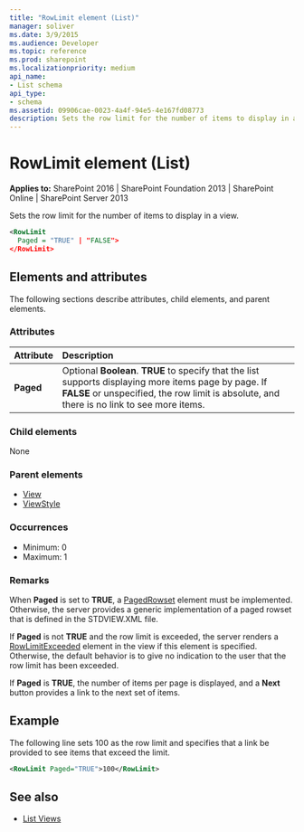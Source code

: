 ```yaml
---
title: "RowLimit element (List)"
manager: soliver
ms.date: 3/9/2015
ms.audience: Developer
ms.topic: reference
ms.prod: sharepoint
ms.localizationpriority: medium
api_name:
- List schema
api_type:
- schema
ms.assetid: 09906cae-0023-4a4f-94e5-4e167fd08773
description: Sets the row limit for the number of items to display in a view.
---
```


# RowLimit element (List)

**Applies to:** SharePoint 2016 | SharePoint Foundation 2013 | SharePoint Online | SharePoint Server 2013
  
Sets the row limit for the number of items to display in a view.
  
```XML
<RowLimit
  Paged = "TRUE" | "FALSE">
</RowLimit>
```

## Elements and attributes

The following sections describe attributes, child elements, and parent elements.

### Attributes

|**Attribute**|**Description**|
|:-----|:-----|
|**Paged** <br/> |Optional **Boolean**. **TRUE** to specify that the list supports displaying more items page by page. If **FALSE** or unspecified, the row limit is absolute, and there is no link to see more items.  <br/> |
   
### Child elements

None
   
### Parent elements

- [View](view-element-list.md)
- [ViewStyle](viewstyle-element-list.md)
   
### Occurrences

- Minimum: 0
- Maximum: 1 
   
### Remarks

When **Paged** is set to **TRUE**, a [PagedRowset](pagedrowset-element-list.md) element must be implemented. Otherwise, the server provides a generic implementation of a paged rowset that is defined in the STDVIEW.XML file. 
  
If **Paged** is not **TRUE** and the row limit is exceeded, the server renders a [RowLimitExceeded](rowlimitexceeded-element-list.md) element in the view if this element is specified. Otherwise, the default behavior is to give no indication to the user that the row limit has been exceeded. 
  
If **Paged** is **TRUE**, the number of items per page is displayed, and a **Next** button provides a link to the next set of items. 
  
## Example

The following line sets 100 as the row limit and specifies that a link be provided to see items that exceed the limit.
  
```XML
<RowLimit Paged="TRUE">100</RowLimit>
```

## See also

- [List Views](https://msdn.microsoft.com/library/43e6ba7e-eddb-418a-a570-c0815016fc17%28Office.15%29.aspx)

